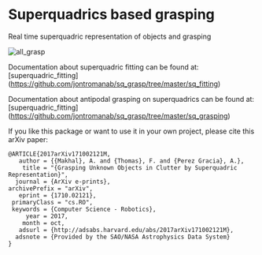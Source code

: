 
# Superquadrics based grasping

Real time superquadric representation of objects and grasping

![all_grasp](https://user-images.githubusercontent.com/3790876/31579761-8e9d9964-b0fa-11e7-8872-af5a05d268c1.jpg)


Documentation about superquadric fitting can be found at: [superquadric_fitting] (https://github.com/jontromanab/sq_grasp/tree/master/sq_fitting)

Documentation about antipodal grasping on superquadrics  can be found at: [superquadric_fitting] (https://github.com/jontromanab/sq_grasp/tree/master/sq_grasping)




If you like this package or want to use it in your own project, please cite this arXiv paper:
```
@ARTICLE{2017arXiv171002121M,
   author = {{Makhal}, A. and {Thomas}, F. and {Perez Gracia}, A.},
    title = "{Grasping Unknown Objects in Clutter by Superquadric Representation}",
  journal = {ArXiv e-prints},
archivePrefix = "arXiv",
   eprint = {1710.02121},
 primaryClass = "cs.RO",
 keywords = {Computer Science - Robotics},
     year = 2017,
    month = oct,
   adsurl = {http://adsabs.harvard.edu/abs/2017arXiv171002121M},
  adsnote = {Provided by the SAO/NASA Astrophysics Data System}
}
```
